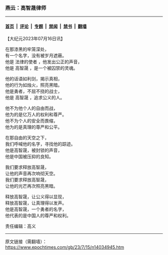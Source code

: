 ### 燕云：高智晟律师

---

#### [首页](../../../..?n14034945) &nbsp;|&nbsp; [评论](../../../../../epoch-comment?n14034945) &nbsp;|&nbsp; [专题](../../../../../epoch-special?n14034945) &nbsp;|&nbsp; [禁闻](../../../../../epoch-news?n14034945) &nbsp;|&nbsp; [禁书](../../../../../books?n14034945) &nbsp;|&nbsp; [翻墙](https://github.com/gfw-breaker/nogfw/blob/master/README.md?n14034945)


<div class="post_content" id="artbody" itemprop="articleBody">
 <!-- article content begin -->
 <p>
  【大纪元2023年07月16日讯】
 </p>
 <p>
  在那漆黑的牢笼深处，
  <br/>
  有一个名字，没有被岁月遮蔽。
  <br/>
  他是
  <ok href="https://www.epochtimes.com/gb/tag/%E6%B3%95%E5%BE%8B%E7%9A%84%E4%BD%BF%E8%80%85.html">
   法律的使者
  </ok>
  ，他发出公正的声音，
  <br/>
  他是
  <ok href="https://www.epochtimes.com/gb/tag/%E9%AB%98%E6%99%BA%E6%99%9F.html">
   高智晟
  </ok>
  ，是一个被囚禁的灵魂。
 </p>
 <p>
  他的话语如利剑，揭示真相，
  <br/>
  他的行为如烛火，照亮黑暗。
  <br/>
  他是勇者，不屈不挠的战士，
  <br/>
  他是
  <ok href="https://www.epochtimes.com/gb/tag/%E9%AB%98%E6%99%BA%E6%99%9F.html">
   高智晟
  </ok>
  ，追求公义的人。
 </p>
 <p>
  他不为他个人的自由而战，
  <br/>
  他为的是亿万人的权利和尊严。
  <br/>
  他不为个人的安全而畏缩，
  <br/>
  他为的是真理的尊严和公平。
 </p>
 <p>
  在那自由的天空之下，
  <br/>
  我们呼喊他的名字，寻找他的踪迹。
  <br/>
  他是高智晟，被封锁的声音，
  <br/>
  他是中国被压抑的良知。
 </p>
 <p>
  我们要求释放高智晟，
  <br/>
  让他的声音再次响彻天空。
  <br/>
  我们要求释放高智晟，
  <br/>
  让他的光芒再次照亮黑暗。
 </p>
 <p>
  释放高智晟，让公义得以显现，
  <br/>
  释放高智晟，让真理得以发声。
  <br/>
  他是高智晟，一个勇者的名字，
  <br/>
  他代表的是中国人的尊严和权利。
 </p>
 <p>
  责任编辑：高义
 </p>
 <!-- article content end -->
 <div id="below_article_ad">
 </div>
</div>


---

原文链接（需翻墙）：https://www.epochtimes.com/gb/23/7/15/n14034945.htm
